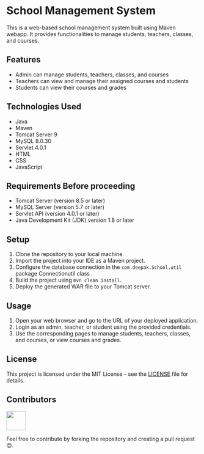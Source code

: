 # School Management System

This is a web-based school management system built using Maven webapp. It provides functionalities to manage students, teachers, classes, and courses.

## Features

- Admin can manage students, teachers, classes, and courses
- Teachers can view and manage their assigned courses and students
- Students can view their courses and grades

## Technologies Used

- Java
- Maven
- Tomcat Server 9
- MySQL 8.0.30
- Servlet 4.0.1
- HTML
- CSS
- JavaScript

## Requirements Before proceeding

- Tomcat Server (version 8.5 or later) 
- MySQL Server (version 5.7 or later)
- Servlet API (version 4.0.1 or later)
- Java Development Kit (JDK) version 1.8 or later

## Setup

1. Clone the repository to your local machine.
2. Import the project into your IDE as a Maven project.
3. Configure the database connection in the `com.deepak.School.util` package Connectionutil class .
4. Build the project using `mvn clean install`.
5. Deploy the generated WAR file to your Tomcat server.

## Usage

1. Open your web browser and go to the URL of your deployed application.
2. Login as an admin, teacher, or student using the provided credentials.
3. Use the corresponding pages to manage students, teachers, classes, and courses, or view courses and grades.


## License

This project is licensed under the MIT License - see the [LICENSE](https://github.com/git/git-scm.com/blob/main/MIT-LICENSE.txt) file for details.

## Contributors
 <a href="https://github.com/itsmedeepu" tite="deepu"><img src="https://avatars.githubusercontent.com/u/90121947?v=4" width="50px" height="50px"></a>


Feel free to contribute by forking the repository and creating a pull request 😊.



